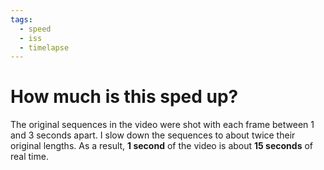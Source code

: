 ```yaml
---
tags:
  - speed
  - iss
  - timelapse
---
```

# How much is this sped up?

The original sequences in the video were shot with each frame between 1 and 3 seconds apart. I slow down the sequences to about twice their original lengths. As a result, **1 second** of the video is about **15 seconds** of real time.
